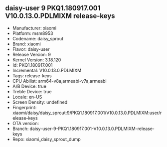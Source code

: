 ## daisy-user 9 PKQ1.180917.001 V10.0.13.0.PDLMIXM release-keys
- Manufacturer: xiaomi
- Platform: msm8953
- Codename: daisy_sprout
- Brand: xiaomi
- Flavor: daisy-user
- Release Version: 9
- Kernel Version: 3.18.120
- Id: PKQ1.180917.001
- Incremental: V10.0.13.0.PDLMIXM
- Tags: release-keys
- CPU Abilist: arm64-v8a,armeabi-v7a,armeabi
- A/B Device: true
- Treble Device: true
- Locale: en-US
- Screen Density: undefined
- Fingerprint: xiaomi/daisy/daisy_sprout:9/PKQ1.180917.001/V10.0.13.0.PDLMIXM:user/release-keys
- OTA version: 
- Branch: daisy-user-9-PKQ1.180917.001-V10.0.13.0.PDLMIXM-release-keys
- Repo: xiaomi_daisy_sprout_dump
